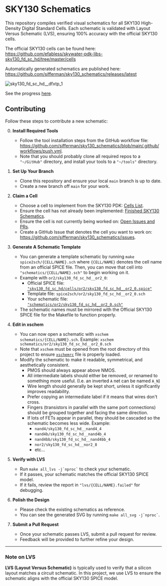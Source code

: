 
# SKY130 Schematics

This repository compiles verified visual schematics for all SKY130 High-Density Digital Standard Cells. Each schematic is validated with Layout Versus Schematic (LVS), ensuring 100% accuracy with the official SKY130 cells.

The official SKY130 cells can be found here:
<https://github.com/efabless/skywater-pdk-libs-sky130_fd_sc_hd/tree/master/cells>

Automatically generated schematics are published here:
<https://github.com/sifferman/sky130_schematics/releases/latest>

![sky130_fd_sc_hd__dfxtp_1](docs/sky130_fd_sc_hd__dfxtp_1.svg)

See the progress [here](https://github.com/sifferman/sky130_schematics/releases/latest/download/progress.svg).

## Contributing

Follow these steps to contribute a new schematic:

0. **Install Required Tools**
   * Follow the tool installation steps from the GitHub workflow file: <https://github.com/sifferman/sky130_schematics/blob/main/.github/workflows/push.yml>.
   * Note that you should probably clone all required repos to a `"~/GitHub"` directory, and install your tools to a `"~/tools"` directory.

1. **Set Up Your Branch**
   * Clone this repository and ensure your local `main` branch is up to date.
   * Create a new branch off `main` for your work.

2. **Claim a Cell**
   * Choose a cell to implement from the SKY130 PDK: [Cells List](https://github.com/efabless/skywater-pdk-libs-sky130_fd_sc_hd/tree/master/cells).
   * Ensure the cell has not already been implemented: [Finished SKY130 Schematics](https://github.com/sifferman/sky130_schematics/tree/main/schematics).
   * Ensure the cell is not currently being worked on: [Open Issues and PRs](https://github.com/sifferman/sky130_schematics/issues?q=state%3Aopen%20).
   * Create a GitHub Issue that denotes the cell you want to work on: <https://github.com/sifferman/sky130_schematics/issues>.

3. **Generate A Schematic Template**
   * You can generate a template schematic by running `make spice2sch/{CELL/NAME}.sch` where `{CELL/NAME}` denotes the cell name from an official SPICE file. Then, you can move that cell into `"schematics/{CELL/NAME}.sch"` to begin working on it.
   * Example with `or2/sky130_fd_sc_hd__or2_0`:
     * Official SPICE file: [`"sky130_fd_sc_hd/cells/or2/sky130_fd_sc_hd__or2_0.spice"`](https://github.com/efabless/skywater-pdk-libs-sky130_fd_sc_hd/blob/master/cells/or2/sky130_fd_sc_hd__or2_0.spice)
     * Template file: `spice2sch/or2/sky130_fd_sc_hd__or2_0.sch`
     * Your schematic file: [`"schematics/or2/sky130_fd_sc_hd__or2_0.sch"`](https://github.com/sifferman/sky130_schematics/blob/main/schematics/or2/sky130_fd_sc_hd__or2_0.sch)
   * The schematic names must be mirrored with the Official SKY130 SPICE file for the Makefile to function properly.

4. **Edit in xschem**
   * You can now open a schematic with `xschem schematics/{CELL/NAME}.sch`. Example: `xschem schematics/or2/sky130_fd_sc_hd__or2_0.sch`
   * Note that `xschem` must be opened from the root directory of this project to ensure [`xschemrc`](https://github.com/sifferman/sky130_schematics/blob/main/xschemrc) file is properly loaded.
   * Modify the schematic to make it readable, symmetrical, and aesthetically consistent.
      * PMOS should always appear above NMOS.
      * All intermediate labels should either be removed, or renamed to something more useful. (I.e. an inverted `A` net can be named `A_N`)
      * Wire length should generally be kept short, unless it significantly improves readability.
      * Prefer copying an intermediate label if it means that wires don't cross.
      * Fingers (transistors in parallel with the same port connections) should be grouped together and facing the same direction.
      * If lots of FETs appear in parallel, they should be cascaded so the schematic becomes less wide. Example:
         * `nand4/sky130_fd_sc_hd__nand4_4`
         * `nand4b/sky130_fd_sc_hd__nand4b_4`
         * `nand4bb/sky130_fd_sc_hd__nand4bb_4`
         * `nor2/sky130_fd_sc_hd__nor2_8`
         * etc...

5. **Verify with LVS**
   * Run `` make all_lvs -j`nproc` `` to check your schematic.
   * If it passes, your schematic matches the official SKY130 SPICE model.
   * If it fails, review the report in `"lvs/{CELL/NAME}.failed"` for debugging.

6. **Polish the Design**
   * Please check the existing schematics as reference.
   * You can see the generated SVG by running `` make all_svg -j`nproc` ``.

7. **Submit a Pull Request**
   * Once your schematic passes LVS, submit a pull request for review.
   * Feedback will be provided to further refine your design.

---

### Note on LVS

**LVS (Layout Versus Schematic)** is typically used to verify that a silicon layout matches a circuit schematic. In this project, we use LVS to ensure the schematic aligns with the official SKY130 SPICE model.
